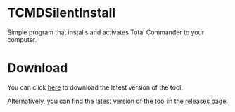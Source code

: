 # TCMDSilentInstall

Simple program that installs and activates Total Commander to your computer.

# Download

You can click [here](https://github.com/minonky/TCMDSilentInstall/releases/download/windows/TCMDSilentInstaller.bat) to download the latest version of the tool.

Alternatively, you can find the latest version of the tool in the [releases](https://github.com/minonky/TCMDSilentInstall/releases/latest) page.

